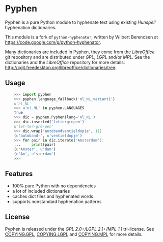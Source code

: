 Pyphen
======

Pyphen is a pure Python module to hyphenate text using existing *Hunspell* hyphenation dictionaries.

This module is a fork of `python-hyphenator`, written by Wilbert Berendsen at https://code.google.com/p/python-hyphenator.

Many dictionaries are included in Pyphen, they come from the *LibreOffice* git repository and are distributed under *GPL*, *LGPL* and/or *MPL*. See the dictionaries and the *LibreOffice* repository for more details: http://cgit.freedesktop.org/libreoffice/dictionaries/tree.

Usage
-----

```python
    >>> import pyphen
    >>> pyphen.language_fallback('nl_NL_variant1')
    u'nl_NL'
    >>> u'nl_NL' in pyphen.LANGUAGES
    True
    >>> dic = pyphen.Pyphen(lang='nl_NL')
    >>> dic.inserted('lettergrepen')
    u'let-ter-gre-pen'
    >>> dic.wrap('autobandventieldopje', 11)
    (u'autoband-', u'ventieldopje')
    >>> for pair in dic.iterate('Amsterdam'):
    ...     print(pair)
    (u'Amster', u'dam')
    (u'Am', u'sterdam')
    >>>
```

Features
--------

* 100% pure Python with no dependencies
* a lot of included dictionaries
* caches dict files and hyphenated words
* supports nonstandard hyphenation patterns

License
-------

Pyphen is released under the *GPL 2.0+/LGPL 2.1+/MPL 1.1* tri-license. See [COPYING.GPL](COPYING.GPL), [COPYING.LGPL](COPYING.LGPL) and [COPYING.MPL](COPYING.MPL) for more details.
